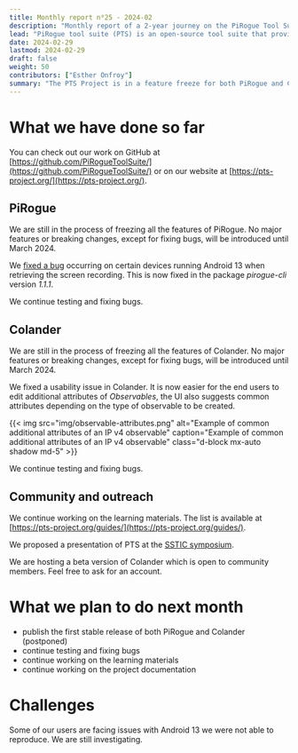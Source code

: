 ```yaml
---
title: Monthly report n⁰25 - 2024-02
description: "Monthly report of a 2-year journey on the PiRogue Tool Suite project"
lead: "PiRogue tool suite (PTS) is an open-source tool suite that provides a comprehensive mobile forensic and network traffic analysis platform."
date: 2024-02-29
lastmod: 2024-02-29
draft: false
weight: 50
contributors: ["Esther Onfroy"]
summary: "The PTS Project is in a feature freeze for both PiRogue and Colander until March 2024, focusing on bug fixes and usability improvements. The project is developing learning materials and facing some user-reported issues with Android 13."
---
```


# What we have done so far
You can check out our work on GitHub at [https://github.com/PiRogueToolSuite/](https://github.com/PiRogueToolSuite/) or on our website at [https://pts-project.org/](https://pts-project.org/). 

## PiRogue
We are still in the process of freezing all the features of PiRogue. No major features or breaking changes, except for fixing bugs, will be introduced until March 2024.

We [fixed a bug](https://github.com/PiRogueToolSuite/pirogue-cli/issues/11) occurring on certain devices running Android 13 when retrieving the screen recording. This is now fixed in the package *pirogue-cli* version *1.1.1*.

We continue testing and fixing bugs.

## Colander
We are still in the process of freezing all the features of Colander. No major features or breaking changes, except for fixing bugs, will be introduced until March 2024.

We fixed a usability issue in Colander. It is now easier for the end users to edit additional attributes of *Observables*, the UI also suggests common attributes depending on the type of observable to be created.

{{< img src="img/observable-attributes.png" alt="Example of common additional attributes of an IP v4 observable" caption="Example of common additional attributes of an IP v4 observable" class="d-block mx-auto shadow md-5" >}}

We continue testing and fixing bugs.

## Community and outreach
We continue working on the learning materials. The list is available at [https://pts-project.org/guides/](https://pts-project.org/guides/). 

We proposed a presentation of PTS at the [SSTIC symposium](https://www.sstic.org/).

We are hosting a beta version of Colander which is open to community members. Feel free to ask for an account.


# What we plan to do next month
* publish the first stable release of both PiRogue and Colander (postponed)
* continue testing and fixing bugs
* continue working on the learning materials
* continue working on the project documentation

# Challenges
Some of our users are facing issues with Android 13 we were not able to reproduce. We are still investigating.